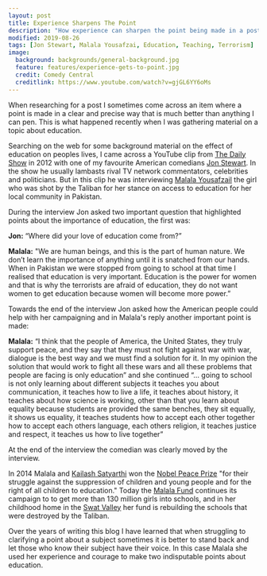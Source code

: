 ```yaml
---
layout: post
title: Experience Sharpens The Point
description: "How experience can sharpen the point being made in a post."
modified: 2019-08-26
tags: [Jon Stewart, Malala Yousafzai, Education, Teaching, Terrorism]
image:
  background: backgrounds/general-background.jpg
  feature: features/experience-gets-to-point.jpg
  credit: Comedy Central
  creditlink: https://www.youtube.com/watch?v=gjGL6YY6oMs
---
```


When researching for a post I sometimes come across an item where a point is made in a clear and precise way that is much better than anything I can pen. This is what happened recently when I was gathering material on a topic about education.

Searching on the web for some background material on the effect of education on peoples lives, I came across a YouTube clip from [The Daily Show](https://en.wikipedia.org/wiki/The_Daily_Show) in 2012 with one of my favourite American comedians [Jon Stewart](https://en.wikipedia.org/wiki/Jon_Stewart). In the show he usually lambasts rival TV network commentators, celebrities and politicians. But in this clip he was interviewing
[Malala Yousafzail](https://en.wikipedia.org/wiki/Malala_Yousafzai) the girl who was shot by the Taliban for her stance on access to education for her local community in Pakistan.

During the interview Jon asked two important question that highlighted points about the importance of education, the first was:

<b>Jon:</b> “Where did your love of education come from?”

<b>Malala:</b> "We are human beings, and this is the part of human nature.  We don’t learn the importance of anything until it is snatched from our hands. When in Pakistan we were stopped from going to school at that time I realised that education is very important. Education is the power for women and that is why the terrorists are afraid of education, they do not want women to get education because women will become more power.”

Towards the end of the interview Jon asked how the American people could help with her campaigning and in Malala's reply another important point is made:

<b>Malala:</b> “I think that the people of America, the United States, they truly support peace, and they say that they must not fight against war with war, dialogue is the best way and we must find a solution for it. In my opinion the solution that would work to fight all these wars and all these problems that people are facing is only education” and she continued  “… going to school is not only learning about different subjects it teaches you about communication, it teaches how to live a life, it teaches about history, it teaches about how science is working, other than that you learn about equality because students are provided the same benches, they sit equally, it shows us equality, it teaches students how to accept each other together how to accept each others language, each others religion, it teaches justice and respect, it teaches us how to live together”

At the end of the interview the comedian was clearly moved by the interview.

In 2014 Malala and [Kailash Satyarthi](https://www.nobelprize.org/prizes/peace/2014/satyarthi/facts/) won the [Nobel Peace Prize](https://www.nobelprize.org/prizes/peace/2014/summary/) "for their struggle against the suppression of children and young people and for the right of all children to education." Today the [Malala Fund](https://www.malala.org/) continues its campaign to to get more than 130 million girls into schools, and in her childhood home in the [Swat Valley](https://borgenproject.org/education-for-girls-in-pakistan/) her fund is rebuilding the schools that were destroyed by the Taliban.

Over the years of writing this blog I have learned that when struggling to clarifying a point about a subject sometimes it is better to stand back and let those who know their subject have their voice. In this case Malala she used her experience and courage to make two indisputable points about education.
